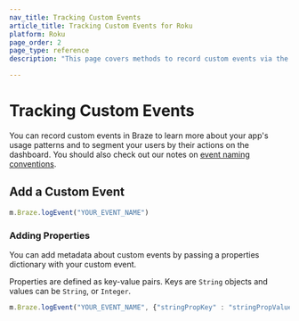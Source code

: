 ```yaml
---
nav_title: Tracking Custom Events
article_title: Tracking Custom Events for Roku
platform: Roku
page_order: 2
page_type: reference
description: "This page covers methods to record custom events via the Braze SDK."

---
```


# Tracking Custom Events

You can record custom events in Braze to learn more about your app's usage patterns and to segment your users by their actions on the dashboard. You should also check out our notes on [event naming conventions]({{site.baseurl}}/user_guide/data_and_analytics/custom_data/event_naming_conventions/).

## Add a Custom Event

```javascript
m.Braze.logEvent("YOUR_EVENT_NAME")
```

### Adding Properties

You can add metadata about custom events by passing a properties dictionary with your custom event.

Properties are defined as key-value pairs.  Keys are `String` objects and values can be `String`, or `Integer`.

```javascript
m.Braze.logEvent("YOUR_EVENT_NAME", {"stringPropKey" : "stringPropValue", "intPropKey" : Integer intPropValue})
```

